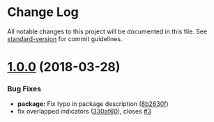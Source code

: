 # Change Log

All notable changes to this project will be documented in this file. See [standard-version](https://github.com/conventional-changelog/standard-version) for commit guidelines.

<a name="1.0.0"></a>
# [1.0.0](https://github.com/chabou/hyper-broadcast/compare/v0.9.1...v1.0.0) (2018-03-28)


### Bug Fixes

* **package:** Fix typo in package description ([8b2630f](https://github.com/chabou/hyper-broadcast/commit/8b2630f))
* fix overlapped indicators ([330af60](https://github.com/chabou/hyper-broadcast/commit/330af60)), closes [#3](https://github.com/chabou/hyper-broadcast/issues/3)
